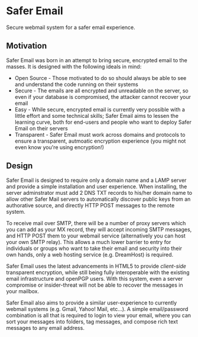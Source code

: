 Safer Email
==========

Secure webmail system for a safer email experience.

Motivation
----------

Safer Email was born in an attempt to bring secure, encrypted email to the masses. It is designed with the following
ideals in mind:
* Open Source - Those motivated to do so should always be able to see and understand the code running on their systems
* Secure - The emails are all encrypted and unreadable on the server, so even if your database is compromised, the attacker cannot recover your email
* Easy - While secure, encrypted email is currently very possible with a little effort and some technical skills; Safer Email aims to lessen the learning curve, both for end-users and people who want to deploy Safer Email on their servers
* Transparent - Safer Email must work across domains and protocols to ensure a transparent, autmoatic encryption experience (you might not even know you're using encryption!)

Design
-------

Safer Email is designed to require only a domain name and a LAMP server and provide a simple installation and user experience. 
When installing, the server adminstrator must add 2 DNS TXT records to his/her domain name to allow other Safer Mail servers to automatically discover public keys from an authorative source, and directly HTTP POST messages to the remote system. 

To receive mail over SMTP, there will be a number of proxy servers which you can add as your MX record, they will accept incoming SMTP messages, and HTTP POST them to your webmail service (alternatively you can host your own SMTP relay).
This allows a much lower barrier to entry for individuals or groups who want to take their email and security into their own hands, only a web hosting service (e.g. DreamHost) is required.

Safer Email uses the latest advancements in HTML5 to provide *client-side* transparent encryption, while still being fully interoperable with the existing email infrastructure and openPGP users. With this system, even a server compromise or insider-threat will not be able to recover the messages in your mailbox.

Safer Email also aims to provide a similar user-experience to currently webmail systems (e.g. Gmail, Yahoo! Mail, etc...).
A simple email/password combination is all that is required to login to view your email, where you can sort your messages into folders, tag messages, and compose rich text messages to any email address.
